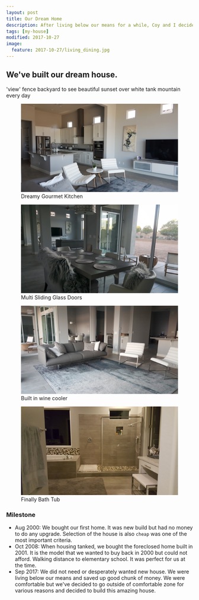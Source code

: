 ```yaml
---
layout: post
title: Our Dream Home
description: After living below our means for a while, Coy and I decided to go out of comfortable zone
tags: [my-house]
modified: 2017-10-27
image:
  feature: 2017-10-27/living_dining.jpg
---
```


## We've built our dream house.
'view' fence backyard to see beautiful sunset over white tank mountain every day

<figure class="full">
	<img src="/images/2017-10-27/kitchen.jpg" alt="">
	<figcaption>Dreamy Gourmet Kitchen</figcaption>
</figure>

<figure class="full">
	<img src="/images/2017-10-27/dining.jpg" alt="">
	<figcaption>Multi Sliding Glass Doors</figcaption>
</figure>

<figure class="full">
	<img src="/images/2017-10-27/living.jpg" alt="">
	<figcaption>Built in wine cooler</figcaption>
</figure>

<figure class="full">
	<img src="/images/2017-10-27/master_bath.jpg" alt="">
	<figcaption>Finally Bath Tub</figcaption>
</figure>



### Milestone
- Aug 2000: We bought our first home. It was new build but had no money to do any upgrade.
    Selection of the house is also `cheap` was one of the most important criteria.
- Oct 2008: When housing tanked, we bought the foreclosed home built in 2001. It is the model that we wanted to buy
back in 2000 but could not afford. Walking distance to elementary school. It was perfect for us at the time.
- Sep 2017: We did not need or desperately wanted new house. We were living below our means and saved up 
good chunk of money. We were comfortable but we've decided to go outside of comfortable zone for various reasons and
decided to build this amazing house.

